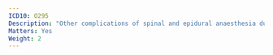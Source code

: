 ```yaml
---
ICD10: O295
Description: "Other complications of spinal and epidural anaesthesia during pregnancy"
Matters: Yes
Weight: 2
---
```


